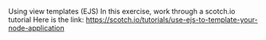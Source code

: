 Using view templates (EJS)
In this exercise, work through a scotch.io tutorial
Here is the link:
https://scotch.io/tutorials/use-ejs-to-template-your-node-application
